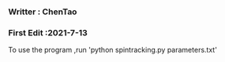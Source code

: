 ### Writter : ChenTao
### First Edit :2021-7-13
To use the program ,run 'python spintracking.py parameters.txt'